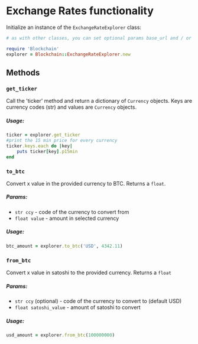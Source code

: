 # Exchange Rates functionality

Initialize an instance of the `ExchangeRateExplorer` class:

```ruby
# as with other classes, you can set optional params base_url and / or api_code

require 'Blockchain'
explorer = Blockchain::ExchangeRateExplorer.new
```

## Methods

### `get_ticker`
Call the 'ticker' method and return a dictionary of `Currency` objects. Keys are currency codes (str) and values are `Currency` objects.

##### Usage:
```ruby
ticker = explorer.get_ticker
#print the 15 min price for every currency
ticker.keys.each do |key|
	puts ticker[key].p15min
end
```

### `to_btc`
Convert x value in the provided currency to BTC. Returns a `float`.

##### Params:
* `str ccy` - code of the currency to convert from
* `float value` - amount in selected currency

##### Usage:
```ruby
btc_amount = explorer.to_btc('USD', 4342.11)
```

### `from_btc`
Convert x value in satoshi to the provided currency. Returns a `float`

##### Params:
* `str ccy` (optional) - code of the currency to convert to (default USD)
* `float satoshi_value` - amount of satoshi to convert

##### Usage:
```ruby
usd_amount = explorer.from_btc(100000000)
```